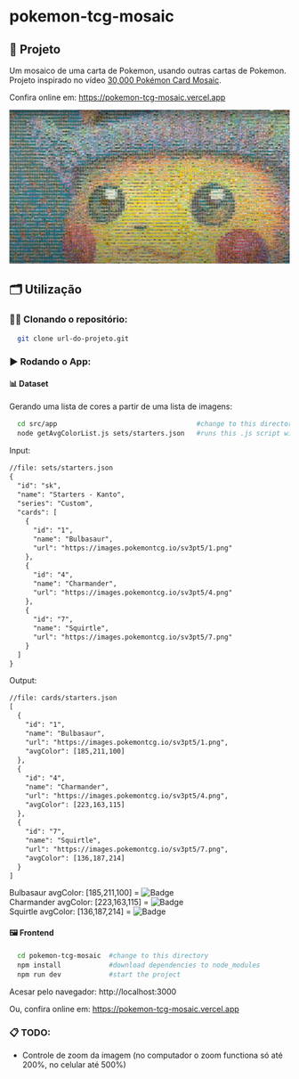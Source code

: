 # pokemon-tcg-mosaic

## 🚀 Projeto

Um mosaico de uma carta de Pokemon, usando outras cartas de Pokemon.</br>
Projeto inspirado no vídeo [30,000 Pokémon Card Mosaic](https://www.youtube.com/watch?v=ZRUCJFyFWJQ).

Confira online em: https://pokemon-tcg-mosaic.vercel.app

<img 
  alt="thumbnail" 
  title="thumbnail" 
  src="github_assets/youtube_thumbnail.png" 
  width="600px" 
/>

## 🗂️ Utilização

### 🐑🐑 Clonando o repositório:

```bash
  git clone url-do-projeto.git
```

### ▶️ Rodando o App:

#### 📊 Dataset

Gerando uma lista de cores a partir de uma lista de imagens:
```bash
  cd src/app                                   #change to this directory
  node getAvgColorList.js sets/starters.json   #runs this .js script with this .json file as input 
```

Input:
```json5
//file: sets/starters.json
{
  "id": "sk",
  "name": "Starters - Kanto",
  "series": "Custom",
  "cards": [
    {
      "id": "1",
      "name": "Bulbasaur",
      "url": "https://images.pokemontcg.io/sv3pt5/1.png"
    },
    {
      "id": "4",
      "name": "Charmander",
      "url": "https://images.pokemontcg.io/sv3pt5/4.png"
    },
    {
      "id": "7",
      "name": "Squirtle",
      "url": "https://images.pokemontcg.io/sv3pt5/7.png"
    }
  ]
}
```

Output:
```json5
//file: cards/starters.json
[
  {
    "id": "1",
    "name": "Bulbasaur",
    "url": "https://images.pokemontcg.io/sv3pt5/1.png",
    "avgColor": [185,211,100]
  },
  {
    "id": "4",
    "name": "Charmander",
    "url": "https://images.pokemontcg.io/sv3pt5/4.png",
    "avgColor": [223,163,115]
  },
  {
    "id": "7",
    "name": "Squirtle",
    "url": "https://images.pokemontcg.io/sv3pt5/7.png",
    "avgColor": [136,187,214]
  }
]
```

Bulbasaur avgColor: [185,211,100] = ![Badge](https://img.shields.io/badge/_____-%23b9d364)</br>
Charmander avgColor: [223,163,115] = ![Badge](https://img.shields.io/badge/_____-%23dfa373)</br>
Squirtle avgColor: [136,187,214] = ![Badge](https://img.shields.io/badge/_____-%2388bbd6)</br>

#### 🖼️ Frontend

```bash
  cd pokemon-tcg-mosaic  #change to this directory
  npm install            #download dependencies to node_modules
  npm run dev            #start the project
```

Acesar pelo navegador: http://localhost:3000

Ou, confira online em: https://pokemon-tcg-mosaic.vercel.app

### 📋 TODO:

- Controle de zoom da imagem (no computador o zoom functiona só até 200%, no celular até 500%)

